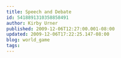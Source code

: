 ```yaml
---
title: Speech and Debate
id: 5418891310358858491
author: Kirby Urner
published: 2009-12-06T12:27:00.001-08:00
updated: 2009-12-06T17:22:25.147-08:00
blog: world_game
tags: 
---
```


